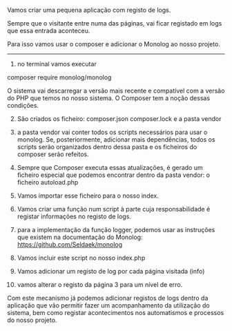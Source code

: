 Vamos criar uma pequena aplicação com registo de logs.

Sempre que o visitante entre numa das páginas, vai ficar registado em logs
que essa entrada aconteceu.

Para isso vamos usar o composer e adicionar o Monolog ao nosso projeto.

------------------------------------------

1. no terminal vamos executar

composer require monolog/monolog

O sistema vai descarregar a versão mais recente e compatível com a versão
do PHP que temos no nosso sistema. O Composer tem a noção dessas condições.

2. São criados os ficheiro:
    composer.json
    composer.lock
    e a pasta vendor

3. a pasta vendor vai conter todos os scripts necessários para usar o monolog.
Se, posteriormente, adicionar mais dependências, todos os scripts serão organizados
dentro dessa pasta e os ficheiros do composer serão refeitos.

4. Sempre que Composer executa essas atualizações, é gerado um ficheiro especial
que podemos encontrar dentro da pasta vendor: o ficheiro autoload.php

5. Vamos importar esse ficheiro para o nosso index.

6. Vamos criar uma função num script à parte cuja responsabilidade é registar informações no registo de logs.

7. para a implementação da função logger, podemos
usar as instruções que existem na documentação do Monolog: 
https://github.com/Seldaek/monolog

8. Vamos incluir este script no nosso index.php

9. Vamos adicionar um registo de log por cada
página visitada (info)

10. vamos alterar o registo da página 3 para um nível de erro.

Com este mecanismo já podemos adicionar registos de logs dentro da aplicação
que vão permitir fazer um acompanhamento da utilização do sistema, bem como registar
acontecimentos nos automatismos e processos do nosso projeto.
